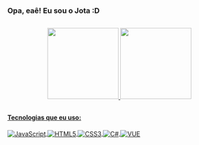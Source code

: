 ### Opa, eaê! Eu sou o Jota :D

##

<div align="center">
  <a href="https://github.com/JotaV-0">
  <img height="160rem" src="https://github-readme-stats.vercel.app/api?username=JotaV-0&show_icons=true&theme=tokyonight&include_all_commits=true&count_private=true"/>
  <img height="160rem" src="https://github-readme-stats.vercel.app/api/top-langs/?username=JotaV-0&layout=compact&langs_count=7&theme=tokyonight"/>
</div>
 
##

#### Tecnologias que eu uso: 
<div style: "display: inline_block">
  <img pointerevents="none" align="center" alt="JavaScript" src="https://img.shields.io/badge/JavaScript-F7DF1E?style=for-the-badge&logo=javascript&logoColor=black" />
  <img pointerevents="none" align="center" alt="HTML5" src="https://img.shields.io/badge/HTML5-E34F26?style=for-the-badge&logo=html5&logoColor=white" />
  <img pointerevents="none" align="center" alt="CSS3" src="https://img.shields.io/badge/CSS3-1572B6?style=for-the-badge&logo=css3&logoColor=white" />
  <img pointerevents="none" align="center" alt="C#" src="https://img.shields.io/badge/C%23-239120?style=for-the-badge&logo=c-sharp&logoColor=white" />
  <img pointerevents="none" align="center" alt="VUE" src="https://img.shields.io/badge/Unity-100000?style=for-the-badge&logo=unity&logoColor=white" />
  
</div>

<!--
 <img pointerevents="none" align="center" alt="VUE" src="https://img.shields.io/badge/Vue.js-35495E?style=for-the-badge&logo=vue.js&logoColor=4FC08D" />
-->
